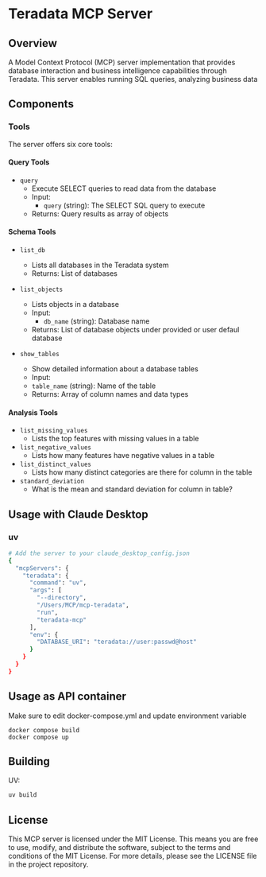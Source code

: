 # Teradata MCP Server

## Overview
A Model Context Protocol (MCP) server implementation that provides database interaction and business intelligence capabilities through Teradata. This server enables running SQL queries, analyzing business data

## Components

### Tools
The server offers six core tools:

#### Query Tools
- `query`
   - Execute SELECT queries to read data from the database
   - Input:
     - `query` (string): The SELECT SQL query to execute
   - Returns: Query results as array of objects

#### Schema Tools
- `list_db`
   - Lists all databases in the Teradata system
   - Returns: List of databases

- `list_objects`
   - Lists objects in a database
   - Input:
     - `db_name` (string): Database name
   - Returns: List of database objects under provided or user defaul database

- `show_tables`
   - Show detailed information about a database tables
   - Input:
    - `table_name` (string): Name of the table
   - Returns: Array of column names and data types

#### Analysis Tools
- `list_missing_values`
    - Lists the top features with missing values in a table
- `list_negative_values`
    - Lists how many features have negative values in a table
- `list_distinct_values`
    - Lists how many distinct categories are there for column in the table
- `standard_deviation`
    -  What is the mean and standard deviation for column in table?

## Usage with Claude Desktop

### uv

```bash
# Add the server to your claude_desktop_config.json
{
  "mcpServers": {
    "teradata": {
      "command": "uv",
      "args": [
        "--directory",
        "/Users/MCP/mcp-teradata",
        "run",
        "teradata-mcp"
      ],
      "env": {
        "DATABASE_URI": "teradata://user:passwd@host"
      }
    }
  }
}
```
## Usage as API container
Make sure to edit docker-compose.yml and update environment variable
```
docker compose build
docker compose up
```

## Building

UV:

```bash
uv build
```

## License

This MCP server is licensed under the MIT License. This means you are free to use, modify, and distribute the software, subject to the terms and conditions of the MIT License. For more details, please see the LICENSE file in the project repository.